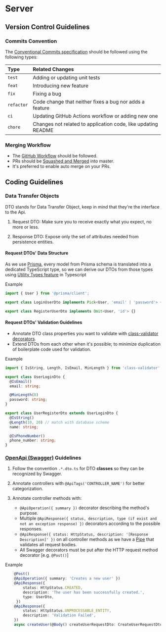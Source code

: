 # Server

## Version Control Guidelines

### Commits Convention

The [Conventional Commits specification](https://www.conventionalcommits.org/en/v1.0.0/)
should be followed using the following types:

| Type       | Related Changes                                               |
| :--------- | :------------------------------------------------------------ |
| `test`     | Adding or updating unit tests                                 |
| `feat`     | Introducing new feature                                       |
| `fix`      | Fixing a bug                                                  |
| `refactor` | Code change that neither fixes a bug nor adds a feature       |
| `ci`       | Updating GitHub Actions workflow or adding new one            |
| `chore`    | Changes not related to application code, like updating README |

### Merging Workflow

- The [GitHub Workflow](https://guides.github.com/introduction/flow/) should be followed.
- PRs should be [Squashed and Merged](https://docs.github.com/en/github/collaborating-with-issues-and-pull-requests/about-pull-request-merges#squash-and-merge-your-pull-request-commits) into master.
- It's preferred to enable auto merge on your PRs.

## Coding Guidelines

### Data Transfer Objects

DTO stands for Data Transfer Object, keep in mind that they're the interface to the Api.

1. Request DTO: Make sure you to receive exactly what you expect, no more or less.

2. Response DTO: Expose only the set of attributes needed from persistence entities.

#### Request DTOs' Data Structure

As we use [Prisma](https://www.prisma.io/), every model from Prisma schema is translated into a dedicated TypeScript type, so we can derive our DTOs from those types using [Utility Types feature](https://www.typescriptlang.org/docs/handbook/utility-types.html) in Typescript

Example

```typescript
import { User } from '@prisma/client';

export class LoginUserDto implements Pick<User, 'email' | 'password'> {}

export class RegisterUserDto implements Omit<User, 'id'> {}
```

#### Request DTOs' Validation Guidelines

- Annotate DTO class properties you want to validate with [class-validator decorators](https://github.com/typestack/class-validator#usage).
- Extend DTOs from each other when it's possible; to minimize duplication of boilerplate code used for validation.

Example

```typescript
import { IsString, Length, IsEmail, MinLength } from 'class-validator';

export class UserLoginDto {
  @IsEmail()
  email: string;

  @MinLength(8)
  password: string;
}

export class UserRegisterDto extends UserLoginDto {
  @IsString()
  @Length(10, 20) // match with database scheme
  name: string;

  @IsPhoneNumber()
  phone_number: string;
}
```

### [OpenApi (Swagger)](https://swagger.io/) Guidelines

1. Follow the convention `.*.dto.ts` for DTO **classes** so they can be recognized by Swagger.

2. Annotate controllers with `@ApiTags('CONTROLLER_NAME')` for better categorization.

3. Annotate controller methods with:

   - `@ApiOperation({ summary })` decorator describing the method's purpose.
   - Multiple `@ApiResponse({ status, description, type (if exist and not an exception response) })` decorators according to the possible responses.
   - `@ApiResponse({ status: HttpStatus, description: '[Response Description]' })` on all controller methods as we have a [Pipe](https://docs.nestjs.com/pipes) that validates all request bodies.
   - All Swagger decorators must be put after the HTTP request method decorator [e.g. `@Post()`]

Example

```typescript
    @Post()
    @ApiOperation({ summary: 'Creates a new user' })
    @ApiResponse({
        status: HttpStatus.CREATED,
        description: 'The user has been successfully created.',
        type: UserDto,
     })
    @ApiResponse({
        status: HttpStatus.UNPROCESSABLE_ENTITY,
        description: 'Validation Failed',
    })
    async createUser(@Body() createUserRequestDto: CreateUserRequestDto): Promise<UserDto>
```
